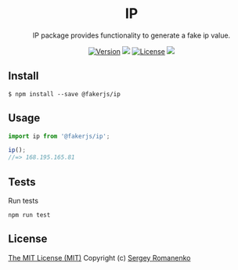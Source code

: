 <h1 align="center">IP</h1>
<p align="center">
IP package provides functionality to generate a fake ip value.
</p>

<p align="center">
<a href="https://github.com/faker-javascript/ip/releases"><img alt="Version" src="https://img.shields.io/github/release/faker-javascript/ip.svg?label=version&color=green"></a> <img src="https://img.shields.io/npm/dt/@fakerjs/ip"> <a href="https://github.com/faker-javascript/ip"><img src="https://img.shields.io/badge/license-MIT-blue.svg?color=green" alt="License"></a> <img src="https://github.com/faker-javascript/ip/actions/workflows/tests.yml/badge.svg">

## Install

```
$ npm install --save @fakerjs/ip
```

## Usage

```js
import ip from '@fakerjs/ip';

ip();
//=> 168.195.165.81
```

## Tests

Run tests

```
npm run test
```

## License
[The MIT License (MIT)](https://github.com/faker-javascript/ip/blob/main/LICENSE.txt)
Copyright (c) [Sergey Romanenko](https://github.com/Awilum)
